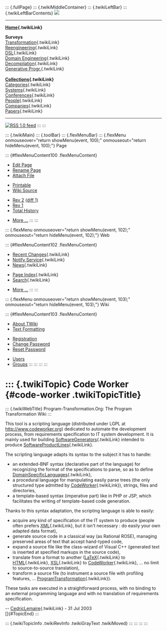 ::: {.fullPage}
::: {.twikiMiddleContainer}
::: {.twikiLeftBar}
::: {.twikiLeftBarContents}
![](../pub/transformation.gif)

------------------------------------------------------------------------

**[Home](WebHome){.twikiLink}**

**Surveys**\
[Transformation](ProgramTransformation){.twikiLink}\
[Reengineering](ReengineeringWiki){.twikiLink}\
[DSL](DomainSpecificLanguages){.twikiLink}\
[Domain Engineering](DomainEngineering){.twikiLink}\
[Decompilation](DeCompilation){.twikiLink}\
[Generative Progr.](GenerativeProgrammingWiki){.twikiLink}\
\
**[Collections](CategoryCollection){.twikiLink}**\
[Categories](CategoryCategory){.twikiLink}\
[Systems](TransformationSystems){.twikiLink}\
[Conferences](TransformationConferences){.twikiLink}\
[People](TransformationPeople){.twikiLink}\
[Companies](TransformationCompanies){.twikiLink}\
[Papers](CategoryPaper){.twikiLink}

------------------------------------------------------------------------

[![](../pub/rss.gif "RSS 1.0 feed")](WebRss@skin=rss)
:::
:::

::: {.twikiMain}
::: {.toolBar}
::: {.flexMenuBar}
::: {.flexMenu onmouseover="return showMenu(event, 100);" onmouseout="return hideMenu(event, 100);"}
Page

::: {#flexMenuContent100 .flexMenuContent}
-   [Edit
    Page](http://www.program-transformation.org/edit/Transform/CodeWorker?t=1536826443)
-   [Rename
    Page](http://www.program-transformation.org/rename/Transform/CodeWorker)
-   [Attach
    File](http://www.program-transformation.org/attach/Transform/CodeWorker)

<!-- -->

-   [Printable](http://www.program-transformation.org/view/Transform/CodeWorker?skin=print.pattern)
-   [Wiki
    Source](http://www.program-transformation.org/view/Transform/CodeWorker?skin=text&raw=on&contenttype=text/plain)

<!-- -->

-   [Rev
    2](http://www.program-transformation.org/view/Transform/CodeWorker?rev=1.2)
    [(diff 1)](http://www.program-transformation.org/rdiff/Transform/CodeWorker?rev1=1.2&rev2=1.1)
-   [Rev
    1](http://www.program-transformation.org/view/Transform/CodeWorker?rev=1.1)
-   [Total
    History](http://www.program-transformation.org/rdiff/Transform/CodeWorker)

<!-- -->

-   [More
    \...](http://www.program-transformation.org/oops/Transform/CodeWorker?template=oopsmore&param1=1.2&param2=1.2)
:::
:::

::: {.flexMenu onmouseover="return showMenu(event, 102);" onmouseout="return hideMenu(event, 102);"}
Web

::: {#flexMenuContent102 .flexMenuContent}
-   [Recent Changes](WebChanges){.twikiLink}
-   [Notify Service](WebNotify){.twikiLink}
-   [News](WebNews){.twikiLink}

<!-- -->

-   [Page Index](WebIndex){.twikiLink}
-   [Search](WebSearch){.twikiLink}

<!-- -->

-   [More
    \...](http://www.program-transformation.org/oops/Transform/CodeWorker?template=oopsmore&param1=1.2&param2=1.2)
:::
:::

::: {.flexMenu onmouseover="return showMenu(event, 103);" onmouseout="return hideMenu(event, 103);"}
Wiki

::: {#flexMenuContent103 .flexMenuContent}
-   [About
    TWiki](http://www.program-transformation.org/view/TWiki/WebHome)
-   [Text
    Formatting](http://www.program-transformation.org/view/TWiki/TextFormattingRules)

<!-- -->

-   [Registration](http://www.program-transformation.org/view/TWiki/TWikiRegistration)
-   [Change
    Password](http://www.program-transformation.org/view/TWiki/ChangePassword)
-   [Reset
    Password](http://www.program-transformation.org/view/TWiki/ResetPassword)

<!-- -->

-   [Users](http://www.program-transformation.org/view/Main/TWikiUsers)
-   [Groups](http://www.program-transformation.org/view/Main/TWikiGroups)
:::
:::
:::
:::

::: {.twikiTopic}
Code Worker {#code-worker .twikiTopicTitle}
===========

::: {.twikiWebTitle}
Program-Transformation.Org: The Program Transformation Wiki
:::

This tool is a scripting language (distributed under LGPL at
<http://www.codeworker.org>) dedicated to automate the development
process, from requirements specification to IT system development. It is
mainly used for building
[SoftwareGenerators](SoftwareGenerators){.twikiLink} intended to produce
[SoftwareProductLines](SoftwareProductLine){.twikiLink}.

The scripting language adapts its syntax to the subject it has to
handle:

-   an extended-BNF syntax (declarative part of the language) for
    recognizing the format of the specifications to parse, so as to
    define
    [DomainSpecificLanguages](DomainSpecificLanguages){.twikiLink},
-   a procedural language for manipulating easily parse trees (the only
    structured type admitted by [CodeWorker](CodeWorker){.twikiLink}),
    strings, files and directories,
-   a template-based syntax (imperative part) like in PHP or JSP, which
    facilitates the writing of template-based code generation.

Thanks to this syntax adaptation, the scripting language is able to
easily:

-   acquire any kind of specification of the IT system to produce
    (people often prefers [XML](XML){.twikiLink}, but it isn\'t
    necessary : do easily your own adapted data format),
-   generate source code in a classical way (as Rational ROSE), managing
    preserved areas of text that accept hand-typed code,
-   expand a source file like the class-wizard of Visual C++ (generated
    text is inserted at specified markups in the source code),
-   translate from a format to another ([LaTeX](LaTeX){.twikiLink} to
    [HTML](HTML){.twikiLink}, [XSL](XSL){.twikiLink} to
    [CodeWorker](CodeWorker){.twikiLink}, \... no limit to
    source-to-source translation),
-   transform a source file (to instrument a source file with profiling
    features, \...
    [ProgramTransformation](ProgramTransformation){.twikiLink}).

These tasks are executed in a straightforward process, with no binding
to an external programming language and with no translation of
requirements specification.

\-- [CedricLemaire](../Main/CedricLemaire){.twikiLink} - 31 Jul 2003\
[]{#TopicEnd}
:::

::: {.twikiTopicInfo .twikiRevInfo .twikiGrayText .twikiMoved}
:::
:::
:::
:::
